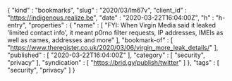 {
  "kind" : "bookmarks",
  "slug" : "2020/03/lm67v",
  "client_id" : "https://indigenous.realize.be",
  "date" : "2020-03-22T16:04:00Z",
  "h" : "h-entry",
  "properties" : {
    "name" : [ "FYI: When Virgin Media said it leaked 'limited contact info', it meant p0rno filter requests, IP addresses, IMEIs as well as names, addresses and more" ],
    "bookmark-of" : [ "https://www.theregister.co.uk/2020/03/06/virgin_more_leak_details/" ],
    "published" : [ "2020-03-22T16:04:00Z" ],
    "category" : [ "security", "privacy" ],
    "syndication" : [ "https://brid.gy/publish/twitter" ]
  },
  "tags" : [ "security", "privacy" ]
}
